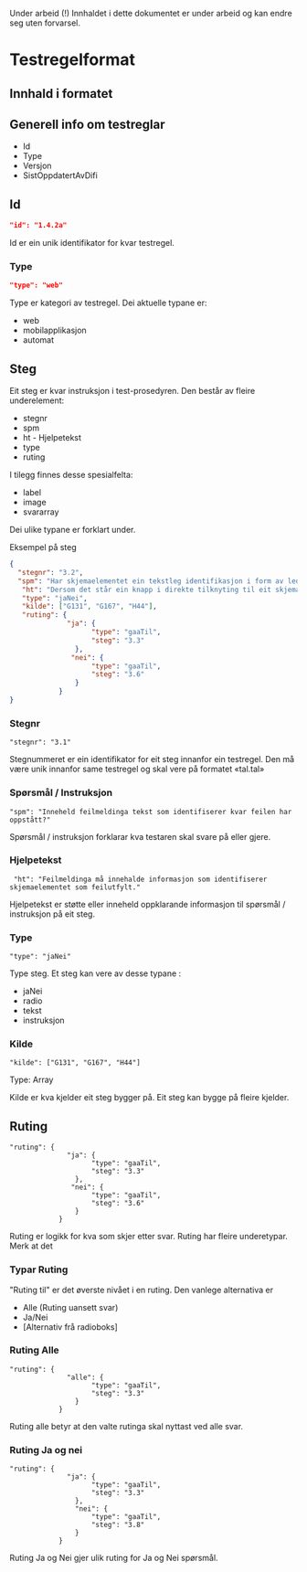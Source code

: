 Under arbeid (!) Innhaldet i dette dokumentet er under arbeid og kan endre seg
uten forvarsel.

Testregelformat
===============

Innhald i formatet
------------------

Generell info om testreglar
---------------------------

- Id
-  Type
-  Versjon
-  SistOppdatertAvDifi 

## Id
```json
"id": "1.4.2a"
```
Id er ein unik identifikator for kvar testregel.

### Type

```json
"type": "web"
```

Type er kategori av testregel. Dei aktuelle typane er: 
- web 
- mobilapplikasjon
- automat

Steg
----

Eit steg er kvar instruksjon i test-prosedyren. Den består av fleire
underelement: 
- stegnr
- spm 
- ht - Hjelpetekst
- type 
- ruting

I tilegg finnes desse spesialfelta:
- label
- image
- svararray


Dei ulike typane er forklart under.

Eksempel på steg

```json
{
  "stegnr": "3.2",
  "spm": "Har skjemaelementet ein tekstleg identifikasjon i form av ledetekst, tekst på knapp eller instruksjon?",
   "ht": "Dersom det står ein knapp i direkte tilknyting til eit skjemafelt, og knappen skal brukast for å sende inn skjemaet, skal knappen beskrivande tekst.Knappen fungerer då som synleg ledetekst. Eksempel på slike skjema er: Melde på nyheitsbrev, globalt søk.</p>",
   "type": "jaNei",
   "kilde": ["G131", "G167", "H44"],
   "ruting": {
              "ja": {
                    "type": "gaaTil",
                    "steg": "3.3"
                },
               "nei": {
                    "type": "gaaTil",
                    "steg": "3.6"
                }
            }
}
```

### Stegnr

~~~~~~~~~~~~~~~~~~~~~~~~~~~~~~~~~~~~~~~~~~~~~~~~~~~~~~~~~~~~~~~~~~~~~~~~~~~~~~~~
"stegnr": "3.1"
~~~~~~~~~~~~~~~~~~~~~~~~~~~~~~~~~~~~~~~~~~~~~~~~~~~~~~~~~~~~~~~~~~~~~~~~~~~~~~~~

Stegnummeret er ein identifikator for eit steg innanfor ein testregel. Den må
være unik innanfor same testregel og skal vere på formatet «tal.tal»

### Spørsmål / Instruksjon

~~~~~~~~~~~~~~~~~~~~~~~~~~~~~~~~~~~~~~~~~~~~~~~~~~~~~~~~~~~~~~~~~~~~~~~~~~~~~~~~
"spm": "Inneheld feilmeldinga tekst som identifiserer kvar feilen har oppstått?"
~~~~~~~~~~~~~~~~~~~~~~~~~~~~~~~~~~~~~~~~~~~~~~~~~~~~~~~~~~~~~~~~~~~~~~~~~~~~~~~~

Spørsmål / instruksjon forklarar kva testaren skal svare på eller gjere.

### Hjelpetekst

~~~~~~~~~~~~~~~~~~~~~~~~~~~~~~~~~~~~~~~~~~~~~~~~~~~~~~~~~~~~~~~~~~~~~~~~~~~~~~~~
 "ht": "Feilmeldinga må innehalde informasjon som identifiserer skjemaelementet som feilutfylt."
~~~~~~~~~~~~~~~~~~~~~~~~~~~~~~~~~~~~~~~~~~~~~~~~~~~~~~~~~~~~~~~~~~~~~~~~~~~~~~~~

Hjelpetekst er støtte eller inneheld oppklarande informasjon til spørsmål /
instruksjon på eit steg.

### Type

~~~~~~~~~~~~~~~~~~~~~~~~~~~~~~~~~~~~~~~~~~~~~~~~~~~~~~~~~~~~~~~~~~~~~~~~~~~~~~~~
"type": "jaNei"
~~~~~~~~~~~~~~~~~~~~~~~~~~~~~~~~~~~~~~~~~~~~~~~~~~~~~~~~~~~~~~~~~~~~~~~~~~~~~~~~

Type steg. Et steg kan vere av desse typane : 
- jaNei 
- radio 
- tekst 
- instruksjon

### Kilde

~~~~~~~~~~~~~~~~~~~~~~~~~~~~~~~~~~~~~~~~~~~~~~~~~~~~~~~~~~~~~~~~~~~~~~~~~~~~~~~~
"kilde": ["G131", "G167", "H44"]
~~~~~~~~~~~~~~~~~~~~~~~~~~~~~~~~~~~~~~~~~~~~~~~~~~~~~~~~~~~~~~~~~~~~~~~~~~~~~~~~

Type: Array

Kilde er kva kjelder eit steg bygger på. Eit steg kan bygge på fleire
kjelder.

Ruting
------

~~~~~~~~~~~~~~~~~~~~~~~~~~~~~~~~~~~~~~~~~~~~~~~~~~~~~~~~~~~~~~~~~~~~~~~~~~~~~~~~
"ruting": {
              "ja": {
                    "type": "gaaTil",
                    "steg": "3.3"
                },
               "nei": {
                    "type": "gaaTil",
                    "steg": "3.6"
                }
            }
~~~~~~~~~~~~~~~~~~~~~~~~~~~~~~~~~~~~~~~~~~~~~~~~~~~~~~~~~~~~~~~~~~~~~~~~~~~~~~~~

Ruting er logikk for kva som skjer etter svar. Ruting har fleire underetypar. Merk at det 


### Typar Ruting

"Ruting til" er det øverste nivået i en ruting. Den vanlege alternativa er  
-   Alle (Ruting uansett svar)
-   Ja/Nei
-   [Alternativ frå radioboks]

### Ruting Alle
~~~~~~~~~~~~~~~~~~~~~~~~~~~~~~~~~~~~~~~~~~~~~~~~~~~~~~~~~~~~~~~~~~~~~~~~~~~~~~~~
"ruting": {
              "alle": {
                    "type": "gaaTil",
                    "steg": "3.3"
                }
            }
~~~~~~~~~~~~~~~~~~~~~~~~~~~~~~~~~~~~~~~~~~~~~~~~~~~~~~~~~~~~~~~~~~~~~~~~~~~~~~~~

Ruting alle betyr at den valte rutinga skal nyttast ved alle svar. 

### Ruting Ja og nei
~~~~~~~~~~~~~~~~~~~~~~~~~~~~~~~~~~~~~~~~~~~~~~~~~~~~~~~~~~~~~~~~~~~~~~~~~~~~~~~~
"ruting": {
              "ja": {
                    "type": "gaaTil",
                    "steg": "3.3"
                },
                "nei": {
                    "type": "gaaTil",
                    "steg": "3.8"
                }
            }
~~~~~~~~~~~~~~~~~~~~~~~~~~~~~~~~~~~~~~~~~~~~~~~~~~~~~~~~~~~~~~~~~~~~~~~~~~~~~~~~
Ruting Ja og  Nei gjer ulik ruting for Ja og Nei spørsmål.
